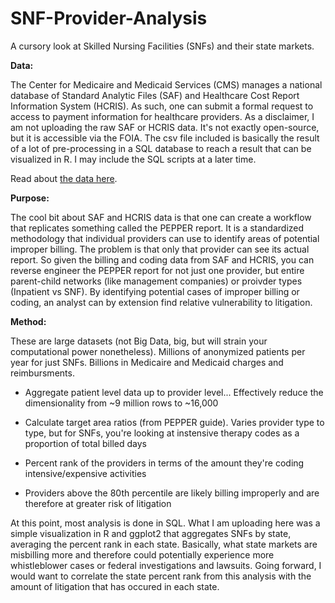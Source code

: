 # SNF-Provider-Analysis
A cursory look at Skilled Nursing Facilities (SNFs) and their state markets.

**Data:**

The Center for Medicaire and Medicaid Services (CMS) manages a national database of Standard Analytic Files (SAF) and Healthcare Cost Report Information System (HCRIS).  As such, one can submit a formal request to access to payment information for healthcare providers. As a disclaimer, I am not uploading the raw SAF or HCRIS data.  It's not exactly open-source, but it is accessible via the FOIA.  The csv file included is basically the result of a lot of pre-processing in a SQL database to reach a result that can be visualized in R.  I may include the SQL scripts at a later time.

Read about [the data here](https://www.cms.gov/Research-Statistics-Data-and-Systems/Downloadable-Public-Use-Files/Cost-Reports/).
  
**Purpose:**

The cool bit about SAF and HCRIS data is that one can create a workflow that replicates something called the PEPPER report.  It is a standardized methodology that individual providers can use to identify areas of potential improper billing.  The problem is that only that provider can see its actual report.  So given the billing and coding data from SAF and HCRIS, you can reverse engineer the PEPPER report for not just one provider, but entire parent-child networks (like management companies) or proivder types (Inpatient vs SNF).  By identifying potential cases of improper billing or coding, an analyst can by extension find relative vulnerability to litigation.
  
**Method:**

These are large datasets (not Big Data, big, but will strain your computational power nonetheless).  Millions of anonymized patients per year for just SNFs.  Billions in Medicaire and Medicaid charges and reimbursments. 

* Aggregate patient level data up to provider level... Effectively reduce the dimensionality from ~9 million rows to ~16,000
  
* Calculate target area ratios (from PEPPER guide).  Varies provider type to type, but for SNFs, you're looking at instensive therapy codes as a proportion of total billed days
  
* Percent rank of the providers in terms of the amount they're coding intensive/expensive activities
  
* Providers above the 80th percentile are likely billing improperly and are therefore at greater risk of litigation
  
At this point, most analysis is done in SQL.  What I am uploading here was a simple visualization in R and ggplot2 that aggregates SNFs by state, averaging the percent rank in each state.  Basically, what state markets are misbilling more and therefore could potentially experience more whistleblower cases or federal investigations and lawsuits.  Going forward, I would want to correlate the state percent rank from this analysis with the amount of litigation that has occured in each state.

